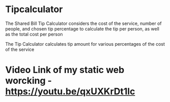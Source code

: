 # Tipcalculator
The Shared Bill Tip Calculator considers the cost of the service, number of people, and chosen tip percentage to calculate the tip per person, as well as the total cost per person


The Tip Calculator calculates tip amount for various percentages of the cost of the service

# Video Link of my static web worcking - https://youtu.be/qxUXKrDt1lc
